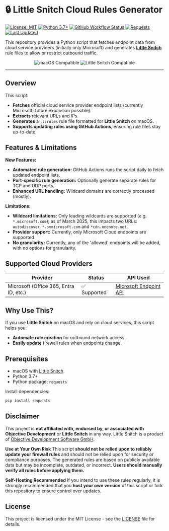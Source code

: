 # 🔒 Little Snitch Cloud Rules Generator

[![License: MIT](https://img.shields.io/badge/License-MIT-yellow.svg)](https://opensource.org/licenses/MIT)
[![Python 3.7+](https://img.shields.io/badge/python-3.7+-blue.svg)](https://www.python.org/downloads/)
[![GitHub Workflow Status](https://img.shields.io/github/actions/workflow/status/gavinmorrison/little-snitch-cloud-rules/update-rules.yml?branch=main)](https://github.com/gavinmorrison/little-snitch-cloud-rules/actions)
[![Requests](https://img.shields.io/badge/requests-2.25.1+-green.svg)](https://pypi.org/project/requests/)
[![Last Updated](https://img.shields.io/github/last-commit/gavinmorrison/little-snitch-cloud-rules.svg)](https://github.com/gavinmorrison/little-snitch-cloud-rules/commits/main)

This repository provides a Python script that fetches endpoint data from cloud service providers (initially only Microsoft) and generates **[Little Snitch](https://www.obdev.at/products/littlesnitch/index.html)** rule files to allow or restrict outbound traffic.

<p align="center">
  <img src="https://img.shields.io/badge/macOS-compatible-brightgreen.svg" alt="macOS Compatible">
  <img src="https://img.shields.io/badge/Little%20Snitch-compatible-orange.svg" alt="Little Snitch Compatible">
</p>

---

## Overview

This script:
- **Fetches** official cloud service provider endpoint lists (currently Microsoft; future expansion possible).
- **Extracts** relevant URLs and IPs.
- **Generates** a `.lsrules` rule file formatted for **Little Snitch** on macOS.
- **Supports updating rules using GitHub Actions**, ensuring rule files stay up-to-date.

## Features & Limitations

**New Features:**
- **Automated rule generation:** GitHub Actions runs the script daily to fetch updated endpoint lists.
- **Port-specific rule generation:** Optionally generate separate rules for TCP and UDP ports.
- **Enhanced URL handling:** Wildcard domains are correctly processed (mostly).

**Limitations:**
- **Wildcard limitations:** Only leading wildcards are supported (e.g. `*.microsoft.com`); as of March 2025, this impacts two URLs: `autodiscover.*.onmicrosoft.com` and `*cdn.onenote.net`.
- **Provider support:** Currently, only Microsoft Cloud endpoints are supported.
- **No granularity:** Currently, any of the 'allowed' endpoints will be added, with no options for granularity.

## Supported Cloud Providers

| Provider    | Status       | API Used |
|-------------|-------------|----------|
| Microsoft (Office 365, Entra ID, etc.) | ✅ Supported | [Microsoft Endpoint API](http://aka.ms/ipurlws) |

## Why Use This?

If you use **Little Snitch** on macOS and rely on cloud services, this script helps you:
- **Automate rule creation** for outbound network access.
- **Easily update** firewall rules when endpoints change.

## Prerequisites

- macOS with [Little Snitch](https://www.obdev.at/products/littlesnitch/index.html).
- Python 3.7+  
- Python package: `requests`  

Install dependencies:

```bash
pip install requests
```

## **Disclaimer**

This project is **not affiliated with, endorsed by, or associated with Objective Development** or **Little Snitch** in any way. Little Snitch is a product of [Objective Development Software GmbH](https://www.obdev.at).

**Use at Your Own Risk**
This script **should not be relied upon to reliably update your firewall rules** and should not be relied upon for security or compliance purposes. The generated rules are based on publicly available data but may be incomplete, outdated, or incorrect. **Users should manually verify all rules before applying them.**

**Self-Hosting Recommended**
If you intend to use these rules regularly, it is strongly recommended that you **host your own version** of this script or fork this repository to ensure control over updates.

## License

This project is licensed under the MIT License - see the [LICENSE](LICENSE) file for details.
